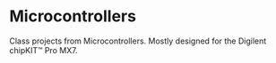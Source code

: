 # Microcontrollers
Class projects from Microcontrollers. Mostly designed for the Digilent chipKIT™ Pro MX7.
